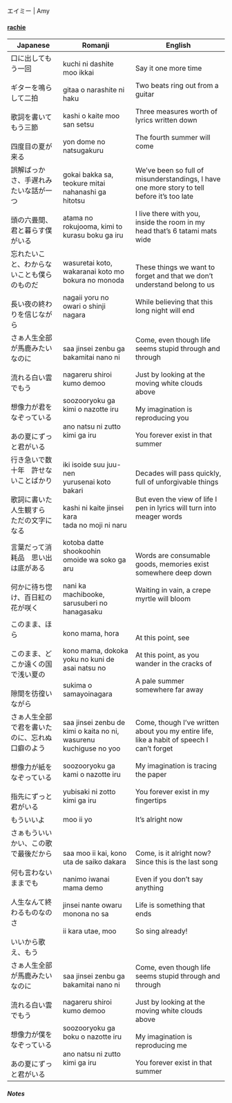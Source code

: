 エイミー | Amy
#### [rachie](https://docs.google.com/document/d/1oTZmQU1CqN5M5_JJMv46J7dZn8qqS7xdGz-jADwnApI/)

| Japanese                                                                   | Romanji                                                                                                                                                | English                                                                                                                                                                                          |
| -------------------------------------------------------------------------- | ------------------------------------------------------------------------------------------------------------------------------------------------------ | ------------------------------------------------------------------------------------------------------------------------------------------------------------------------------------------------ |
| 口に出してもう一回<br><br>ギターを鳴らして二拍<br><br>歌詞を書いてもう三節<br><br>四度目の夏が来る              | kuchi ni dashite moo ikkai<br><br>gitaa o narashite ni haku<br><br>kashi o kaite moo san setsu<br><br>yon dome no natsugakuru                          | Say it one more time<br><br>Two beats ring out from a guitar<br><br>Three measures worth of lyrics written down<br><br>The fourth summer will come                                               |
| 誤解ばっかさ、手遅れみたいな話が一つ<br><br>頭の六畳間、君と暮らす僕がいる                                  | gokai bakka sa, teokure mitai nahanashi ga hitotsu<br><br>atama no rokujooma, kimi to kurasu boku ga iru                                               | We’ve been so full of misunderstandings, I have one more story to tell before it’s too late<br><br>I live there with you, inside the room in my head that’s 6 tatami mats wide                   |
| 忘れたいこと、わからないことも僕らのものだ<br><br>長い夜の終わりを信じながら                                 | wasuretai koto, wakaranai koto mo bokura no monoda<br><br>nagaii yoru no owari o shinji nagara                                                         | These things we want to forget and that we don’t understand belong to us<br><br>While believing that this long night will end                                                                    |
| さぁ人生全部が馬鹿みたいなのに<br><br>流れる白い雲でもう<br><br>想像力が君をなぞっている<br><br>あの夏にずっと君がいる    | saa jinsei zenbu ga bakamitai nano ni<br><br>nagareru shiroi kumo demoo<br><br>soozooryoku ga kimi o nazotte iru<br><br>ano natsu ni zutto kimi ga iru | Come, even though life seems stupid through and through<br><br>Just by looking at the moving white clouds above<br><br>My imagination is reproducing you<br><br>You forever exist in that summer |
| 行き急いで数十年　許せないことばかり<br><br>歌詞に書いた人生観すら　ただの文字になる                             | iki isoide suu juu-nen<br>yurusenai koto bakari<br><br>kashi ni kaite jinsei kara<br>tada no moji ni naru                                              | Decades will pass quickly, full of unforgivable things<br><br>But even the view of life I pen in lyrics will turn into meager words                                                              |
| 言葉だって消耗品　思い出は底がある<br><br>何かに待ち惚け、百日紅の花が咲く                                  | kotoba datte shookoohin<br>omoide wa soko ga aru<br><br>nani ka machibooke, sarusuberi no hanagasaku                                                   | Words are consumable goods, memories exist somewhere deep down<br><br>Waiting in vain, a crepe myrtle will bloom                                                                                 |
| このまま、ほら<br><br>このまま、どこか遠くの国で浅い夏の<br><br>隙間を彷徨いながら                          | kono mama, hora<br><br>kono mama, dokoka yoku no kuni de asai natsu no<br><br>sukima o samayoinagara                                                   | At this point, see<br><br>At this point, as you wander in the cracks of<br><br>A pale summer somewhere far away                                                                                  |
| さぁ人生全部で君を書いたのに、忘れぬ口癖のよう<br><br>想像力が紙をなぞっている<br><br>指先にずっと君がいる              | saa jinsei zenbu de kimi o kaita no ni, wasurenu kuchiguse no yoo<br><br>soozooryoku ga kami o nazotte iru<br><br>yubisaki ni zotto kimi ga iru        | Come, though I’ve written about you my entire life, like a habit of speech I can’t forget<br><br>My imagination is tracing the paper<br><br>You forever exist in my fingertips                   |
| もういいよ                                                                      | moo ii yo                                                                                                                                              | It’s alright now                                                                                                                                                                                 |
| さぁもういいかい、この歌で最後だから<br><br>何も言わないままでも<br><br>人生なんて終わるものなのさ<br><br>いいから歌え、もう | saa moo ii kai, kono uta de saiko dakara<br><br>nanimo iwanai mama demo<br><br>jinsei nante owaru monona no sa<br><br>ii kara utae, moo                | Come, is it alright now? Since this is the last song<br><br>Even if you don’t say anything<br><br>Life is something that ends<br><br>So sing already!                                            |
| さぁ人生全部が馬鹿みたいなのに<br><br>流れる白い雲でもう<br><br>想像力が僕をなぞっている<br><br>あの夏にずっと君がいる    | saa jinsei zenbu ga bakamitai nano ni<br><br>nagareru shiroi kumo demoo<br><br>soozooryoku ga boku o nazotte iru<br><br>ano natsu ni zutto kimi ga iru | Come, even though life seems stupid through and through<br><br>Just by looking at the moving white clouds above<br><br>My imagination is reproducing me<br><br>You forever exist in that summer  |
##### Notes
>